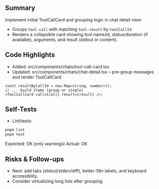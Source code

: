 ## Summary

Implement initial ToolCallCard and grouping logic in chat detail view:

- Groups `tool-call` with matching `tool-result` by `toolCallId`.
- Renders a collapsible card showing tool name/id, status/duration (if available), arguments, and result (stdout or content).

## Code Highlights

- Added: src/components/chats/tool-call-card.tsx
- Updated: src/components/chats/chat-detail.tsx – pre-group messages and render ToolCallCard

```tsx
const resultByCallId = new Map<string, number>();
// ... build items (group or single)
<ToolCallCard call={call} result={result} />;
```

## Self-Tests

- Lint/tests:

```bash
pnpm lint
pnpm test
```

Expected: OK (only warnings)
Actual: OK

## Risks & Follow-ups

- Next: add tabs (stdout/stderr/diff), better i18n labels, and keyboard accessibility.
- Consider virtualizing long lists after grouping.
